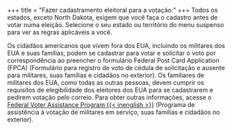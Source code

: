 +++
title = "Fazer cadastramento eleitoral para a votação:"
+++
Todos os estados, exceto North Dakota, exigem que você faça o cadastro antes de votar numa eleição. Selecione o seu estado ou território do menu suspenso para ver as regras aplicáveis a você.

Os cidadãos americanos que vivem fora dos EUA, incluindo os militares dos EUA e suas famílias, podem se cadastrar para votar e solicitar o voto por correspondência ao preencher o formulário Federal Post Card Application (FPCA) (Formulário para registro de voto de cédula de solicitação e ausente para militares, suas famílias e cidadãos no exterior). Os familiares de militares dos EUA, como todas as outras pessoas, devem cumprir os requisitos de elegibilidade dos eleitores dos EUA para se cadastrarem e pedirem votação pelo correio. Para obter outras informações, acesse o [Federal Voter Assistance Program {{< inenglish >}}](https://www.fvap.gov/) (Programa de assistência à votação de militares em serviço, suas famílias e cidadãos no exterior).